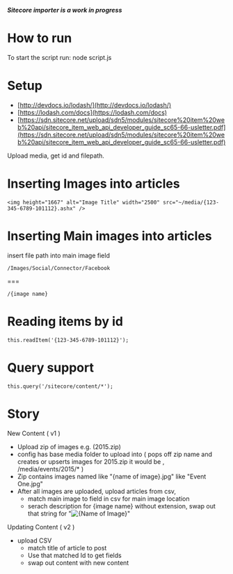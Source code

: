 ***Sitecore importer is a work in progress***

How to run
===

To start the script run: node script.js

Setup
==
* [http://devdocs.io/lodash/](http://devdocs.io/lodash/) 
* [https://lodash.com/docs](https://lodash.com/docs)
* [https://sdn.sitecore.net/upload/sdn5/modules/sitecore%20item%20web%20api/sitecore_item_web_api_developer_guide_sc65-66-usletter.pdf](https://sdn.sitecore.net/upload/sdn5/modules/sitecore%20item%20web%20api/sitecore_item_web_api_developer_guide_sc65-66-usletter.pdf)

Upload media, get id and filepath.

Inserting Images into articles
====

```
<img height="1667" alt="Image Title" width="2500" src="~/media/{123-345-6789-101112}.ashx" />
```

Inserting Main images into articles
====

insert file path into main image field
```
/Images/Social/Connector/Facebook
```

===
```
/{image name}
```

Reading items by id
===
```
this.readItem('{123-345-6789-101112}');
```

Query support
===
```
this.query('/sitecore/content/*');
```

Story
===

New Content ( v1 )

* Upload zip of images e.g. (2015.zip)
* config has base media folder to upload into ( pops off zip name and creates or upserts images for 2015.zip it would be , /media/events/2015/* )
* Zip contains images named like "{name of image}.jpg" like "Event One.jpg"
* After all images are uploaded, upload articles from csv, 
    * match main image to field in csv for main image location
    * serach description for {image name} without extension, swap out that string for "<img height="{image-y}" width="{image-x}" alt="{Name of Image}" src="~/media/{ID-Of-Image}.ashx" />"
    
Updating Content ( v2 )
* upload CSV
    * match title of article to post
    * Use that matched Id to get fields
    * swap out content with new content


    
